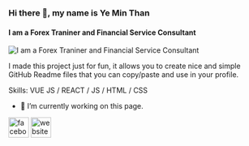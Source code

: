 ### Hi there 👋, my name is Ye Min Than
#### I am a Forex Traniner and Financial Service Consultant
![I am a Forex Traniner and Financial Service Consultant](https://scontent.frgn2-1.fna.fbcdn.net/v/t39.30808-6/313421749_125906053637243_4318691400559519236_n.jpg?stp=dst-jpg_p180x540&_nc_cat=110&ccb=1-7&_nc_sid=e3f864&_nc_ohc=TAn_PmU3feAAX-eU3uf&tn=AjSa5uwttGBsshXH&_nc_ht=scontent.frgn2-1.fna&oh=00_AfDKWiRLjYen4DiK9EVpH_D6ShSXkIWEGoDynjyHytlTIg&oe=63767025)

I made this project just for fun, it allows you to create nice and simple GitHub Readme files that you can copy/paste and use in your profile.

Skills: VUE JS / REACT / JS / HTML / CSS

- 🔭 I’m currently working on this page. 


[<img src='https://cdn.jsdelivr.net/npm/simple-icons@3.0.1/icons/facebook.svg' alt='facebook' height='40'>](https://www.facebook.com/ATrader.Offical)  [<img src='https://cdn.jsdelivr.net/npm/simple-icons@3.0.1/icons/icloud.svg' alt='website' height='40'>](visionforexglobal.org)  


